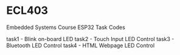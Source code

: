 # ECL403
Embedded Systems Course ESP32 Task Codes

task1 - Blink on-board LED
task2 - Touch Input LED Control
task3 - Bluetooth LED Control
task4 - HTML Webpage LED Control
